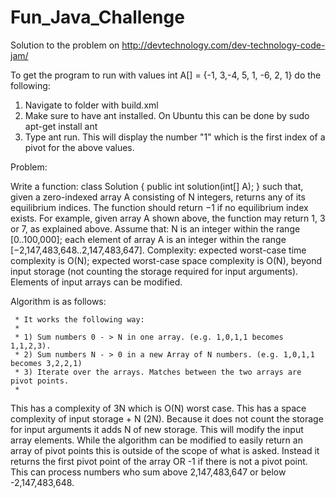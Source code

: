 # Fun_Java_Challenge
Solution to the problem on http://devtechnology.com/dev-technology-code-jam/

To get the program to run with values int A[] = {-1, 3,-4, 5, 1, -6, 2, 1} do the following:

1) Navigate to folder with build.xml
2) Make sure to have ant installed. On Ubuntu this can be done by sudo apt-get install ant
3) Type ant run. This will display the number "1" which is the first index of a pivot for the above values.


Problem:

Write a function:
class Solution { public int solution(int[] A); }
such that, given a zero-indexed array A consisting of N integers, returns any of its equilibrium indices. The function should return −1 if no equilibrium index exists.
For example, given array A shown above, the function may return 1, 3 or 7, as explained above.
Assume that:
N is an integer within the range [0..100,000];
each element of array A is an integer within the range [−2,147,483,648..2,147,483,647].
Complexity:
expected worst-case time complexity is O(N);
expected worst-case space complexity is O(N), beyond input storage (not counting the storage required for input arguments).
Elements of input arrays can be modified.

Algorithm is as follows:


	 * It works the following way:
	 * 
	 * 1) Sum numbers 0 - > N in one array. (e.g. 1,0,1,1 becomes 1,1,2,3).
	 * 2) Sum numbers N - > 0 in a new Array of N numbers. (e.g. 1,0,1,1 becomes 3,2,2,1)
	 * 3) Iterate over the arrays. Matches between the two arrays are pivot points.
	 * 
This has a complexity of 3N which is O(N) worst case.
This has a space complexity of input storage + N (2N). Because it does not count the storage for input arguments it adds N of new storage.
This will modify the input array elements.
While the algorithm can be modified to easily return an array of pivot points this is outside of the scope of what is asked. Instead it returns the first pivot point of the array OR -1 if there is not a pivot point.
This can process numbers who sum above 2,147,483,647 or below -2,147,483,648.

